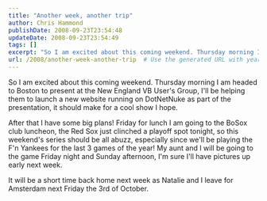```yaml
---
title: "Another week, another trip"
author: Chris Hammond
publishDate: 2008-09-23T23:54:48
updateDate: 2008-09-23T23:54:49
tags: []
excerpt: "So I am excited about this coming weekend. Thursday morning I am headed to Boston to present at the New England VB User's Group, I'll be helping them to launch a new website running on DotNetNuke as part of the presentation, it should make for a cool show I hope.  After that I have some big plans! Friday for lunch I am going to the BoSox club luncheon, the Red Sox just clinched a playoff spot tonight, so this weekend's series should be all abuzz, especially since we'll be playing the F'n Yankees for the last 3 games of the year! My aunt and I will be going to the game Friday night and Sunday afternoon, I'm sure I'll have pictures up early next week.  It will be a short time back home next week as Natalie and I leave for Amsterdam next Friday the 3rd of October. "
url: /2008/another-week-another-trip  # Use the generated URL with year
---
```

<p>So I am excited about this coming weekend. Thursday morning I am headed to Boston to present at the New England VB User's Group, I'll be helping them to launch a new website running on DotNetNuke as part of the presentation, it should make for a cool show I hope.</p>  <p>After that I have some big plans! Friday for lunch I am going to the BoSox club luncheon, the Red Sox just clinched a playoff spot tonight, so this weekend's series should be all abuzz, especially since we'll be playing the F'n Yankees for the last 3 games of the year! My aunt and I will be going to the game Friday night and Sunday afternoon, I'm sure I'll have pictures up early next week.</p>  <p>It will be a short time back home next week as Natalie and I leave for Amsterdam next Friday the 3rd of October. </p>
